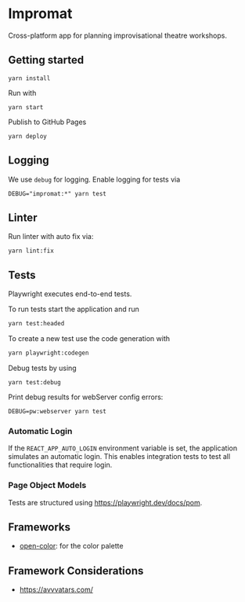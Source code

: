 # Impromat

Cross-platform app for planning improvisational theatre workshops.

## Getting started

```
yarn install
```

Run with

```
yarn start
```

Publish to GitHub Pages

```
yarn deploy
```

## Logging

We use `debug` for logging. Enable logging for tests via

```
DEBUG="impromat:*" yarn test
```

## Linter

Run linter with auto fix via:

```
yarn lint:fix
```

## Tests

Playwright executes end-to-end tests.

To run tests start the application and run

```sh
yarn test:headed
```

To create a new test use the code generation with

```sh
yarn playwright:codegen
```

Debug tests by using

```
yarn test:debug
```

Print debug results for webServer config errors:

```
DEBUG=pw:webserver yarn test
```

### Automatic Login

If the `REACT_APP_AUTO_LOGIN` environment variable is set, the application simulates an automatic login. This enables integration tests to test all functionalities that require login.

### Page Object Models

Tests are structured using https://playwright.dev/docs/pom.

## Frameworks

- [open-color](https://github.com/yeun/open-color): for the color palette

## Framework Considerations

- https://avvvatars.com/
